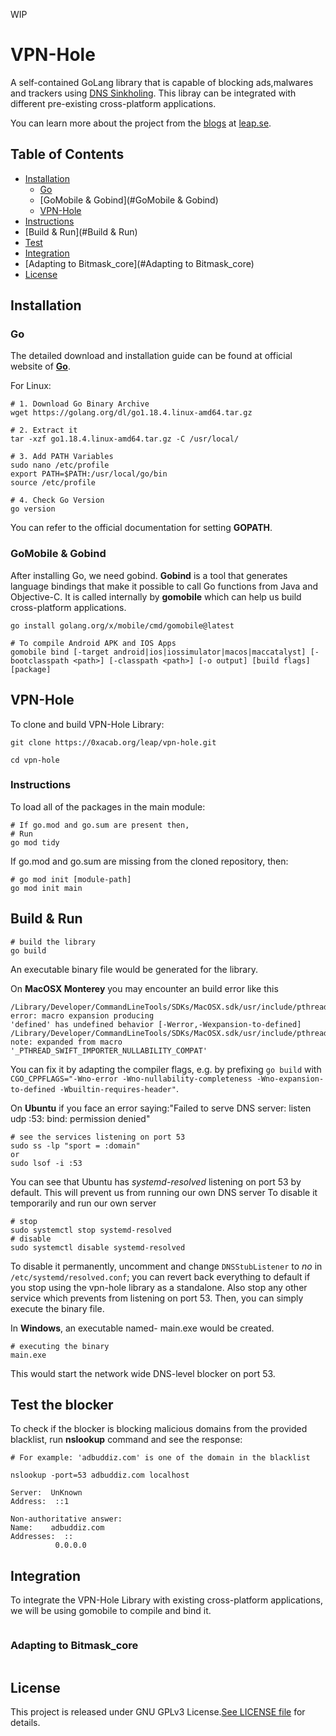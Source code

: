 WIP

# **VPN-Hole** 

A self-contained GoLang library that is capable of blocking ads,malwares and trackers using [DNS Sinkholing](https://en.wikipedia.org/wiki/DNS_sinkhole). This libray can be integrated with different pre-existing cross-platform applications.

You can learn more about the project from the [blogs](https://leap.se/#blog) at [leap.se](https://leap.se).

## Table of Contents

* [Installation](#installation)
    * [Go](#Go)
    * [GoMobile & Gobind](#GoMobile & Gobind)
    * [VPN-Hole](#VPN-Hole)
* [Instructions](#Instructions)
* [Build & Run](#Build & Run)
* [Test](#Test)
* [Integration](#Integration)
* [Adapting to Bitmask_core](#Adapting to Bitmask_core)
* [License](#License)

## Installation <a name="installation"></a>

### Go <a name="Go"></a>
The detailed download and installation guide can be found at official website of [**Go**](https://go.dev/doc/install).

For Linux:
```
# 1. Download Go Binary Archive
wget https://golang.org/dl/go1.18.4.linux-amd64.tar.gz

# 2. Extract it
tar -xzf go1.18.4.linux-amd64.tar.gz -C /usr/local/

# 3. Add PATH Variables
sudo nano /etc/profile
export PATH=$PATH:/usr/local/go/bin
source /etc/profile

# 4. Check Go Version
go version
```
You can refer to the official documentation for setting **GOPATH**.

### GoMobile & Gobind <a name="GoMobile & Gobind"></a>
After installing Go, we need gobind. **Gobind** is a tool that generates language bindings that make it possible to call Go functions from Java and Objective-C. It is called internally by **gomobile** which can help us build cross-platform applications.
```
go install golang.org/x/mobile/cmd/gomobile@latest

# To compile Android APK and IOS Apps
gomobile bind [-target android|ios|iossimulator|macos|maccatalyst] [-bootclasspath <path>] [-classpath <path>] [-o output] [build flags] [package]
```

## VPN-Hole <a name="VPN-Hole"></a>
To clone and build VPN-Hole Library:
```
git clone https://0xacab.org/leap/vpn-hole.git

cd vpn-hole
```

### Instructions <a name="Instructions"></a>
To load all of the packages in the main module:
```
# If go.mod and go.sum are present then,
# Run 
go mod tidy
```
If go.mod and go.sum are missing from the cloned repository, then:
```
# go mod init [module-path]
go mod init main
``` 

## Build & Run <a name="Build & Run"></a>

```
# build the library
go build
```
An executable binary file would be generated for the library.

On **MacOSX Monterey** you may encounter an build error like this
```
/Library/Developer/CommandLineTools/SDKs/MacOSX.sdk/usr/include/pthread.h:328:6: error: macro expansion producing 
'defined' has undefined behavior [-Werror,-Wexpansion-to-defined]
/Library/Developer/CommandLineTools/SDKs/MacOSX.sdk/usr/include/pthread.h:197:2: note: expanded from macro 
'_PTHREAD_SWIFT_IMPORTER_NULLABILITY_COMPAT'
```
You can fix it by adapting the compiler flags, e.g. by prefixing `go build` with `CGO_CPPFLAGS="-Wno-error -Wno-nullability-completeness -Wno-expansion-to-defined -Wbuiltin-requires-header"`.

On **Ubuntu** if you face an error saying:"Failed to serve DNS server: listen udp :53: bind: permission denied"
```
# see the services listening on port 53
sudo ss -lp "sport = :domain"
or 
sudo lsof -i :53
```
You can see that Ubuntu has *systemd-resolved* listening on port 53 by default. This will prevent us from running our own DNS server
To disable it temporarily and run our own server
```
# stop
sudo systemctl stop systemd-resolved
# disable
sudo systemctl disable systemd-resolved
```
To disable it permanently, uncomment and change `DNSStubListener` to *no* in `/etc/systemd/resolved.conf`; you can revert back everything to default if you stop using the vpn-hole library as a standalone.
Also stop any other service which prevents from listening on port 53. Then, you can simply execute the binary file.

In **Windows**, an executable named- main.exe would be created. 
```
# executing the binary
main.exe
```
This would start the network wide DNS-level blocker on port 53.

## Test the blocker <a name="Test"></a>
To check if the blocker is blocking malicious domains from the provided blacklist, run **nslookup** command and see the response:

```
# For example: 'adbuddiz.com' is one of the domain in the blacklist

nslookup -port=53 adbuddiz.com localhost

Server:  UnKnown
Address:  ::1

Non-authoritative answer:
Name:    adbuddiz.com
Addresses:  ::
          0.0.0.0
```

## Integration <a name="Integration"></a>
To integrate the VPN-Hole Library with existing cross-platform applications, we will be using gomobile to compile and bind it.
```

```

### Adapting to Bitmask_core <a name="Adapting to Bitmask_core"></a>
```

```

## License <a name="License"></a>
This project is released under GNU GPLv3 License.[See LICENSE file](https://0xacab.org/leap/vpn-hole/-/blob/no-masters/LICENSE) for details.
